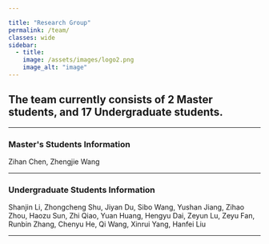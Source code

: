 ```yaml
---

title: "Research Group"
permalink: /team/
classes: wide
sidebar:
  - title: 
    image: /assets/images/logo2.png
    image_alt: "image"
---
```


## The team currently consists of 2 Master students, and 17 Undergraduate students.

---

### Master's Students Information

Zihan Chen, Zhengjie Wang

---

### Undergraduate Students Information

Shanjin Li, Zhongcheng Shu, Jiyan Du, Sibo Wang, Yushan Jiang, Zihao Zhou, Haozu Sun, Zhi Qiao, Yuan Huang, Hengyu Dai, Zeyun Lu, Zeyu Fan, Runbin Zhang, Chenyu He, Qi Wang, Xinrui Yang, Hanfei Liu

---
